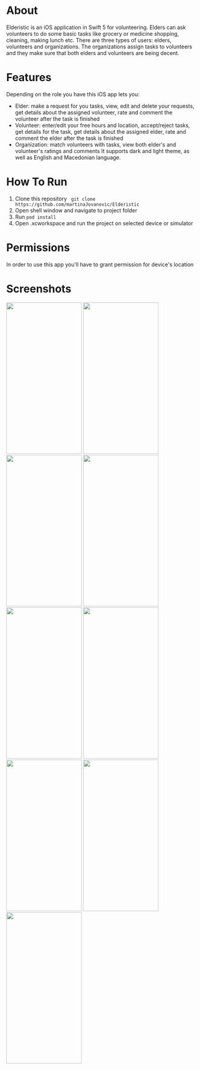 # About

Elderistic is an iOS application in Swift 5 for volunteering. Elders can ask volunteers to do some basic tasks like grocery or medicine shopping, cleaning, making lunch etc. 
There are three types of users: elders, volunteers and organizations. The organizations assign tasks to volunteers and they make sure that both elders and volunteers are being decent. 


# Features
Depending on the role you have this iOS app lets you:
- Elder: make a request for you tasks, view, edit and delete your requests, get details about the assigned volunteer, rate and comment the volunteer after the task is finished
- Volunteer: enter/edit your free hours and location, accept/reject tasks, get details for the task, get details about the assigned elder, rate and comment the elder after the task is finished
- Organization: match volunteers with tasks, view both elder's and volunteer's ratings and comments
It supports dark and light theme, as well as English and Macedonian language.

# How To Run
1. Clone this repository
``` git clone https://github.com/martinaJovanovic/Elderistic```
2. Open shell window and navigate to project folder
3. Run ```pod install ```
4. Open .xcworkspace and run the project on selected device or simulator
# Permissions
In order to use this app you'll have to grant permission for device's location

# Screenshots
<img src="https://user-images.githubusercontent.com/72557409/172900129-73340ece-e8cd-443f-b659-003b0ebf9a2d.png" width="200" height="400" /> <img src="https://user-images.githubusercontent.com/72557409/172900324-aec0b97d-395e-4013-a216-de6519d17efc.png" width="200" height="400" />
<img src="https://user-images.githubusercontent.com/72557409/172900459-7d7d4ec5-b7a0-4898-a489-4c546ccf250b.png" width="200" height="400" /> <img src="https://user-images.githubusercontent.com/72557409/172900569-4d4156e1-d561-41a7-99d6-5ff3f78994f4.png" width="200" height="400" />
<img src="https://user-images.githubusercontent.com/72557409/172900938-681f8ff8-2e6b-4ec2-bdd5-a64e9e511df5.png" width="200" height="400" /> <img src="https://user-images.githubusercontent.com/72557409/172901018-91092c26-ad42-483b-86c1-dcdc2bb6cf19.png" width="200" height="400" />
<img src="https://user-images.githubusercontent.com/72557409/172901128-0a1011d7-e4be-4a1e-bc77-9e8df49d69f0.png" width="200" height="400" /> <img src="https://user-images.githubusercontent.com/72557409/172901215-b835ccd1-1452-49d0-9833-0d80ff7c0033.png" width="200" height="400" /> 
<img src="https://user-images.githubusercontent.com/72557409/172901390-6d4f7d8e-f419-4fe1-b2d0-cf1af31c474b.png" width="200" height="400" />












